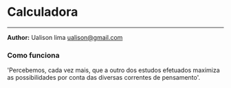 # Calculadora

---
**Author:** Ualison lima <ualison@gmail.com>

### Como funciona 
'Percebemos, cada vez mais, que a outro dos estudos efetuados maximiza as possibilidades por conta das diversas correntes de pensamento'.
